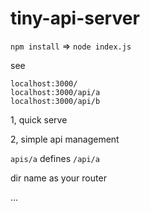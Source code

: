 # tiny-api-server

`npm install`  =>  `node index.js`

see
```
localhost:3000/
localhost:3000/api/a
localhost:3000/api/b
```

1, quick serve

2, simple api management 

`apis/a` defines `/api/a`

dir name as your router

...
